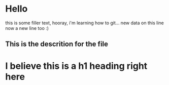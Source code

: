 # Hello
this is some filler text, hooray, i'm learning how to git... new data on this line now
a new line too :)
## This is the descrition for the file
# I believe this is a h1 heading right here


